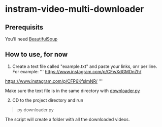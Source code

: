 # instram-video-multi-downloader

## Prerequisits
You'll need [BeautifulSoup](https://www.crummy.com/software/BeautifulSoup/bs4/doc/#installing-beautiful-soup)

## How to use, for now

1. Create a text file called "example.txt" and paste your links, onr per line. For example:
'''
https://www.instagram.com/p/CFwXdGMDnZh/

https://www.instagram.com/p/CFP6KfslmNR/
'''

Make sure the text file is in the same directory with [downloader.py](https://github.com/nitaicaro/instagram-video-multi-downloader/blob/master/downloader.py)

2. CD to the project directory and run 
>py downloader.py

The script will create a folder with all the downloaded videos.